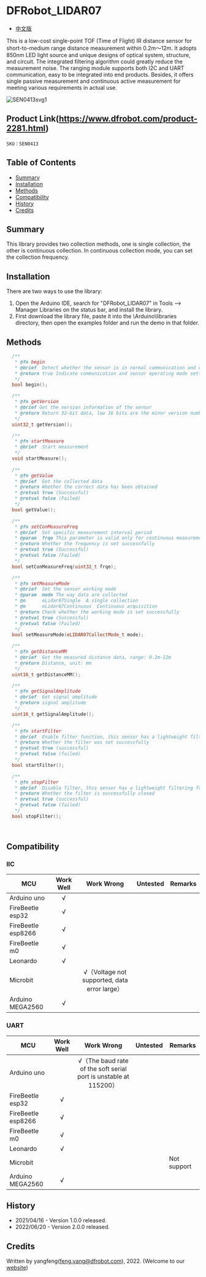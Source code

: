 # DFRobot_LIDAR07

- [中文版](./README_CN.md)

This is a low-cost single-point TOF (Time of Flight) IR distance sensor for short-to-medium range distance measurement within 0.2m～12m. It adopts 850nm LED light source and unique designs of optical system, structure, and circuit. The integrated filtering algorithm could greatly reduce the measurement noise. The ranging module supports both I2C and UART communication, easy to be integrated into end products. Besides, it offers single passive measurement and continuous active measurement for meeting various requirements in actual use.

![SEN0413svg1](./resources/images/SEN0413svg1.png)

## Product Link(https://www.dfrobot.com/product-2281.html)
```
SKU：SEN0413
```



## Table of Contents

* [Summary](#Summary)
* [Installation](#installation)
* [Methods](#methods)
* [Compatibility](#compatibility)
* [History](#history)
* [Credits](#credits)

## Summary

This library provides two collection methods, one is single collection, the other is continuous collection. In continuous collection mode, you can set the collection frequency.


## Installation

There are two ways to use the library:
1. Open the Arduino IDE, search for "DFRobot_LIDAR07" in Tools --> Manager Libraries on the status bar, and install the library.
2. First download the library file, paste it into the \Arduino\libraries directory, then open the examples folder and run the demo in that folder.

## Methods

```C++
  /**
   * @fn begin
   * @brief  Detect whether the sensor is in normal communication and configure the sensor to single acquisition mode
   * @return true Indicate communication and sensor operating mode setting is successful，false Indicate communication is failed or get wrong information 
   */
  bool begin();

  /**
   * @fn getVersion
   * @brief Get the version information of the sensor
   * @return Return 32-bit data, low 16 bits are the minor version number, high 16 bits are the major version number
   */
  uint32_t getVersion();

  /**
   * @fn startMeasure
   * @brief  Start measurement
   */
  void startMeasure();
  
  /**
   * @fn getValue
   * @brief  Get the collected data
   * @return Whether the correct data has been obtained
   * @retval true (Successful)
   * @retval false (Failed)
   */
  bool getValue();

  /**
   * @fn setConMeasureFreq
   * @brief  Set specific measurement interval period
   * @param  frqe This parameter is valid only for continuous measurement, and the measurement period is set in ms. Minimum setting is 10MS (i.e. 100Hz)
   * @return Whether the frequency is set successfully
   * @retval true (Successful) 
   * @retval false (Failed)
   */
  bool setConMeasureFreq(uint32_t frqe);

  /**
   * @fn setMeasureMode
   * @brief  Set the sensor working mode
   * @param  mode The way data are collected
   * @n      eLidar07Single  A single collection
   * @n      eLidar07Continuous  Continuous acquisition
   * @return Check whether the working mode is set successfully 
   * @retval true (Successful) 
   * @retval false (Failed)
   */
  bool setMeasureMode(eLIDAR07CollectMode_t mode);

  /**
   * @fn getDistanceMM
   * @brief  Get the measured distance data, range: 0.2m-12m
   * @return Distance, unit: mm
   */
  uint16_t getDistanceMM();

  /**
   * @fn getSignalAmplitude
   * @brief  Get signal amplitude
   * @return signal amplitude
   */
  uint16_t getSignalAmplitude();

  /**
   * @fn startFilter
   * @brief  Enable filter function, this sensor has a lightweight filtering function inside
   * @return Whether the filter was set successfully
   * @retval true (successful)
   * @retval false (failed)
   */
  bool startFilter();

  /**
   * @fn stopFilter
   * @brief  Disable filter, this sensor has a lightweight filtering function inside
   * @return Whether the filter is successfully closed
   * @retval true (successful)
   * @retval false (failed)
   */
  bool stopFilter();

  
```
## Compatibility

### IIC

| MCU                | Work Well |         Work Wrong          | Untested | Remarks |
| ------------------ | :-------: | :-------------------------: | :------: | ------- |
| Arduino uno        |     √     |                             |          |         |
| FireBeetle esp32   |     √     |                             |          |         |
| FireBeetle esp8266 |     √     |                             |          |         |
| FireBeetle m0      |     √     |                             |          |         |
| Leonardo           |     √     |                             |          |         |
| Microbit           |           | √（Voltage not supported, data error large） |          |         |
| Arduino MEGA2560   |     √     |                             |          |         |

### UART

| MCU                | Work Well |           Work Wrong            | Untested | Remarks |
| ------------------ | :-------: | :-----------------------------: | :------: | ------- |
| Arduino uno        |           | √（The baud rate of the soft serial port is unstable at 115200） |          |         |
| FireBeetle esp32   |     √     |                                 |          |         |
| FireBeetle esp8266 |     √     |                                 |          |         |
| FireBeetle m0      |     √     |                                 |          |         |
| Leonardo           |     √     |                                 |          |         |
| Microbit           |           |                                 |          |Not support|
| Arduino MEGA2560   |     √     |                                 |          |         |


## History

- 2021/04/16 - Version 1.0.0 released.
- 2022/06/20 - Version 2.0.0 released.

## Credits

Written by yangfeng(feng.yang@dfrobot.com), 2022. (Welcome to our [website](https://www.dfrobot.com/))
